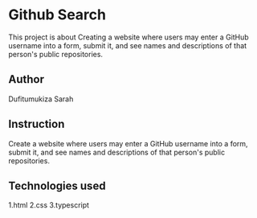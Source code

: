 # Github Search

This project is about Creating a website where users may enter a GitHub username into a form, submit it, and see names and descriptions of that person's public repositories. 

## Author

Dufitumukiza Sarah

## Instruction

Create a website where users may enter a GitHub username into a form, submit it, and see names and descriptions of that person's public repositories. 

## Technologies used
1.html
2.css
3.typescript

